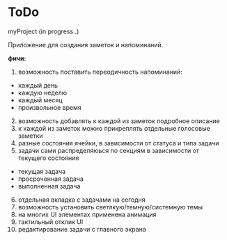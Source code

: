 # ToDo
myProject (in progress..)

Приложение для создания заметок и напоминаний. 

**фичи:**
1. возможность поставить переодичность напоминаний:
 - каждый день
- каждую неделю
- каждый месяц
- произвольное время

2. возможность добавлять к каждой из заметок подробное описание
3. к каждой из заметок можно прикреплять отдельные голосовые заметки
4. разные состояния ячейки, в зависимости от статуса и типа задачи
5. задачи сами распределяюься по секциям в зависимости от текущего состояния
- текущая задача
- просроченная задача
- выполненная задача
6. отдельная вкладка с задачами на сегодня
7. возможность установить светлкую/темную/системную темы
8. на многих UI элементах применена анимация
9. тактильный отклик UI
10. редактирование задачи с главного экрана
